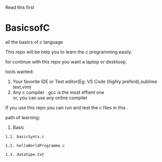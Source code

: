 Read this first
# BasicsofC

all the basics of c language

This repo will be help you to learn the c programming easily.

for continue with this repo you want a laptop or desktoop.

tools wanted:
  1. Your favorite IDE or Text editor(Eg: VS Code (highly preferd),sublime text,vim)
  2. Any c compiler . gcc is the most effient one  
  or,
  you can use any online compiler
  
  
  If you use this repo you can run and test the c files in this .
  
  
 path of learning:
 
  1. Basic
  
    1.1. basicSyntx.c
        
    1.2. helloWorldProgramme.c
    
    1.3. datatype.txt

